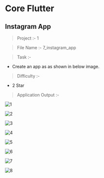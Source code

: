 # Core Flutter

## Instagram App

> Project :- 1

> File Name :- 7_instagram_app

> Task :-

- Create an app as as shown in below image.

> Difficulty :-

- 2 Star

> Application Output :- 

![1](https://user-images.githubusercontent.com/114165239/233833445-e1d86084-b6cd-4eac-98fd-2945e090b084.PNG)

![2](https://user-images.githubusercontent.com/114165239/233833448-375ae1db-61ef-4dd8-9e30-ca6e16a2e000.PNG)

![3](https://user-images.githubusercontent.com/114165239/233833451-e3a4122e-231d-4180-808f-80b00d681133.PNG)

![4](https://user-images.githubusercontent.com/114165239/233833457-b1664a86-99f3-49f3-89e3-0fb5c7d2d535.PNG)

![5](https://user-images.githubusercontent.com/114165239/233833460-0a2a402a-e750-4d01-a59f-76b91227d60e.PNG)

![6](https://user-images.githubusercontent.com/114165239/233833462-af839201-67c7-42db-9ecd-ce20c78fe20f.PNG)

![7](https://user-images.githubusercontent.com/114165239/233833464-cc8f3fb8-f9c8-47e1-bf45-56f26ee6e1c2.PNG)

![8](https://user-images.githubusercontent.com/114165239/233833469-8c544dbf-8a45-49df-8c65-793d73893429.PNG)
